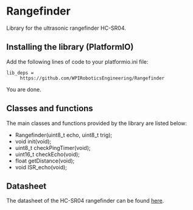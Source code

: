 # Rangefinder
Library for the ultrasonic rangefinder HC-SR04.

## Installing the library (PlatformIO)
Add the following lines of code to your platformio.ini file:
~~~{.cpp}
lib_deps = 
     https://github.com/WPIRoboticsEngineering/Rangefinder
~~~

You are done.

## Classes and functions
The main classes and functions provided by the library are listed below:
* Rangefinder(uint8_t echo, uint8_t trig);
* void init(void);
* uint8_t checkPingTimer(void);
* uint16_t checkEcho(void);
* float getDistance(void);
* void ISR_echo(void);

## Datasheet
The datasheet of the HC-SR04 rangefinder can be found [here](https://media.digikey.com/pdf/Data%20Sheets/Adafruit%20PDFs/3942_Web.pdf).